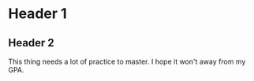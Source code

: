 # Header 1

## Header 2

This thing needs a lot of practice to master. I hope it won't away from my GPA. 
